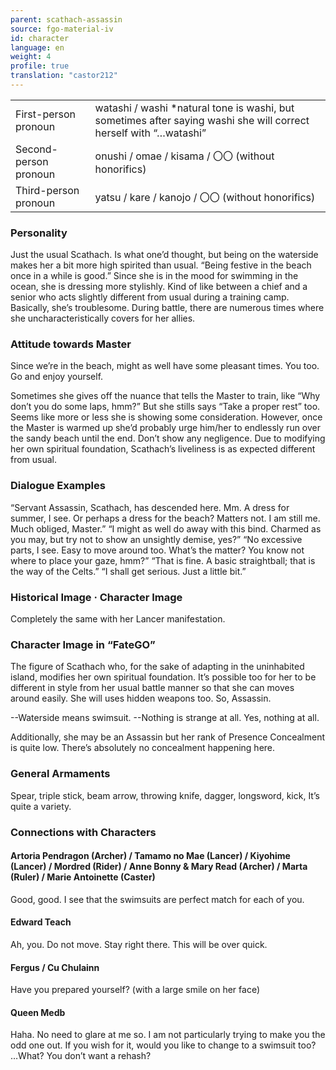 ```yaml
---
parent: scathach-assassin
source: fgo-material-iv
id: character
language: en
weight: 4
profile: true
translation: "castor212"
---
```


<table>
  <tr><td>First-person pronoun</td><td>watashi / washi *natural tone is washi, but sometimes after saying washi she will correct herself with “…watashi”</td></tr>
  <tr><td>Second-person pronoun</td><td>onushi / omae / kisama / 〇〇 (without honorifics)</td></tr>
  <tr><td>Third-person pronoun</td><td>yatsu / kare / kanojo / 〇〇 (without honorifics)</td></tr>
</table>

### Personality

Just the usual Scathach.
Is what one’d thought, but being on the waterside makes her a bit more high spirited than usual.
“Being festive in the beach once in a while is good.”
Since she is in the mood for swimming in the ocean, she is dressing more stylishly.
Kind of like between a chief and a senior who acts slightly different from usual during a training camp. Basically, she’s troublesome.
During battle, there are numerous times where she uncharacteristically covers for her allies.

### Attitude towards Master

Since we’re in the beach, might as well have some pleasant times.
You too. Go and enjoy yourself.

Sometimes she gives off the nuance that tells the Master to train, like “Why don’t you do some laps, hmm?” But she stills says “Take a proper rest” too. Seems like more or less she is showing some consideration. However, once the Master is warmed up she’d probably urge him/her to endlessly run over the sandy beach until the end. Don’t show any negligence.
Due to modifying her own spiritual foundation, Scathach’s liveliness is as expected different from usual.

### Dialogue Examples

“Servant Assassin, Scathach, has descended here.
Mm. A dress for summer, I see. Or perhaps a dress for the beach?
Matters not. I am still me. Much obliged, Master.”
“I might as well do away with this bind. Charmed as you may, but try not to show an unsightly demise, yes?”
“No excessive parts, I see. Easy to move around too. What’s the matter? You know not where to place your gaze, hmm?”
“That is fine. A basic straightball; that is the way of the Celts.”
“I shall get serious. Just a little bit.”

### Historical Image · Character Image

Completely the same with her Lancer manifestation.

### Character Image in “FateGO”

The figure of Scathach who, for the sake of adapting in the uninhabited island, modifies her own spiritual foundation.
It’s possible too for her to be different in style from her usual battle manner so that she can moves around easily. She will uses hidden weapons too. So, Assassin.

--Waterside means swimsuit.
--Nothing is strange at all. Yes, nothing at all.

Additionally, she may be an Assassin but her rank of Presence Concealment is quite low.
There’s absolutely no concealment happening here.

### General Armaments

Spear, triple stick, beam arrow, throwing knife, dagger, longsword, kick, It’s quite a variety.

### Connections with Characters

#### Artoria Pendragon (Archer) / Tamamo no Mae (Lancer) / Kiyohime (Lancer) / Mordred (Rider) / Anne Bonny & Mary Read (Archer) / Marta (Ruler) / Marie Antoinette (Caster)

Good, good. I see that the swimsuits are perfect match for each of you.

#### Edward Teach

Ah, you. Do not move. Stay right there. This will be over quick.

#### Fergus / Cu Chulainn

Have you prepared yourself? (with a large smile on her face)

#### Queen Medb

Haha. No need to glare at me so. I am not particularly trying to make you the odd one out. If you wish for it, would you like to change to a swimsuit too?
…What? You don’t want a rehash?
